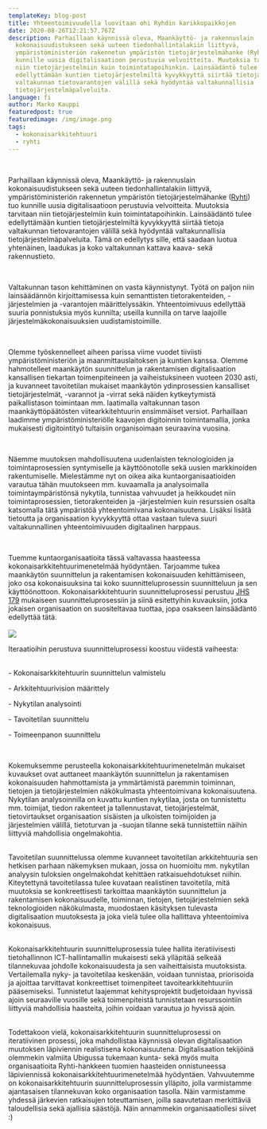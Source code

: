 ```yaml
---
templateKey: blog-post
title: Yhteentoimivuudella luovitaan ohi Ryhdin karikkopaikkojen
date: 2020-08-26T12:21:57.767Z
description: Parhaillaan käynnissä oleva, Maankäyttö- ja rakennuslain
  kokonaisuudistukseen sekä uuteen tiedonhallintalakiin liittyvä,
  ympäristöministeriön rakennetun ympäristön tietojärjestelmähanke (Ryhti) tuo
  kunnille uusia digitalisaatioon perustuvia velvoitteita. Muutoksia tarvitaan
  niin tietojärjestelmiin kuin toimintatapoihinkin. Lainsäädäntö tulee
  edellyttämään kuntien tietojärjestelmiltä kyvykkyyttä siirtää tietoja
  valtakunnan tietovarantojen välillä sekä hyödyntää valtakunnallisia
  tietojärjestelmäpalveluita.
language: fi
author: Marko Kauppi
featuredpost: true
featuredimage: /img/image.png
tags:
  - kokonaisarkkitehtuuri
  - ryhti
---
```

<br>

Parhaillaan käynnissä oleva, Maankäyttö- ja rakennuslain kokonaisuudistukseen sekä uuteen tiedonhallintalakiin liittyvä, ympäristöministeriön rakennetun ympäristön tietojärjestelmähanke ([Ryhti](https://ym.fi/rytj)) tuo kunnille uusia digitalisaatioon perustuvia velvoitteita. Muutoksia tarvitaan niin tietojärjestelmiin kuin toimintatapoihinkin. Lainsäädäntö tulee edellyttämään kuntien tietojärjestelmiltä kyvykkyyttä siirtää tietoja valtakunnan tietovarantojen välillä sekä hyödyntää valtakunnallisia tietojärjestelmäpalveluita. Tämä on edellytys sille, että saadaan luotua yhtenäinen, laadukas ja koko valtakunnan kattava kaava- sekä rakennustieto.

<br>

Valtakunnan tason kehittäminen on vasta käynnistynyt. Työtä on paljon niin lainsäädännön kirjoittamisessa kuin semanttisten tietorakenteiden, -järjestelmien ja -varantojen määrittelyssäkin. Yhteentoimivuus edellyttää suuria ponnistuksia myös kunnilta; useilla kunnilla on tarve laajoille järjestelmäkokonaisuuksien uudistamistoimille.

<br>

Olemme työskennelleet aiheen parissa viime vuodet tiiviisti ympäristöministeriön ja maanmittauslaitoksen ja kuntien kanssa. Olemme hahmotelleet maankäytön suunnittelun ja rakentamisen digitalisaation kansallisen tiekartan toimenpiteineen ja vaiheistuksineen vuoteen 2030 asti, ja kuvanneet tavoitetilan mukaiset maankäytön ydinprosessien kansalliset tietojärjestelmät, -varannot ja -virrat sekä näiden kytkeytymistä paikallistason toimintaan mm. laatimalla valtakunnan tason maankäyttöpäätösten viitearkkitehtuurin ensimmäiset versiot. Parhaillaan laadimme ympäristöministeriölle kaavojen digitoinnin toimintamallia, jonka mukaisesti digitointityö tultaisiin organisoimaan seuraavina vuosina.

<br>

Näemme muutoksen mahdollisuutena uudenlaisten teknologioiden ja toimintaprosessien syntymiselle ja käyttöönotolle sekä uusien markkinoiden rakentumiselle. Mielestämme nyt on oikea aika kuntaorganisaatioiden varautua tähän muutokseen mm. kuvaamalla ja analysoimalla toimintaympäristönsä nykytila, tunnistaa vahvuudet ja heikkoudet niin toimintaprosessien, tietorakenteiden ja -järjestelmien kuin resurssien osalta katsomalla tätä ympäristöä yhteentoimivana kokonaisuutena. Lisäksi lisätä tietoutta ja organisaation kyvykkyyttä ottaa vastaan tuleva suuri valtakunnallinen yhteentoimivuuden digitaalinen harppaus.

<br>

Tuemme kuntaorganisaatioita tässä valtavassa haasteessa kokonaisarkkitehtuurimenetelmää hyödyntäen. Tarjoamme tukea maankäytön suunnittelun ja rakentamisen kokonaisuuden kehittämiseen, joko osa kokonaisuuksina tai koko suunnitteluprosessin suunnitteluun ja sen käyttöönottoon. Kokonaisarkkitehtuurin suunnitteluprosessi perustuu [JHS 179](http://www.jhs-suositukset.fi/suomi/jhs179) mukaiseen suunnitteluprosessiin ja siinä esitettyihin kuvauksiin, jotka jokaisen organisaation on suositeltavaa tuottaa, jopa osakseen lainsäädäntö edellyttää tätä.<br><br>![](https://lh6.googleusercontent.com/LDpjIZKL1ZSdBcYA7xKboaB2HN33JE8BnFY_gMX8WjQ5-RnQSSb_2wS2G6G4DxlWeRW_JDmS3ZvlCPylBGxwMdUrdTlhteUTlMbM-UpRASbhY8DIpA-zFDyuO0t27mBmwya5sPiW)

Iteraatioihin perustuva suunnitteluprosessi koostuu viidestä vaiheesta:<br><br>

\- Kokonaisarkkitehtuurin suunnittelun valmistelu

\- Arkkitehtuurivision määrittely

\- Nykytilan analysointi

\- Tavoitetilan suunnittelu

\- Toimeenpanon suunnittelu

<br>

Kokemuksemme perusteella kokonaisarkkitehtuurimenetelmän mukaiset kuvaukset ovat auttaneet maankäytön suunnittelun ja rakentamisen kokonaisuuden hahmottamista ja ymmärtämistä paremmin toiminnan, tietojen ja tietojärjestelmien näkökulmasta yhteentoimivana kokonaisuutena. Nykytilan analysoinnilla on kuvattu kuntien nykytilaa, josta on tunnistettu mm. toimijat, tiedon rakenteet ja tallennustavat, tietojärjestelmät, tietovirtaukset organisaation sisäisten ja ulkoisten toimijoiden ja järjestelmien välillä, tietoturvan ja -suojan tilanne sekä tunnistettiin näihin liittyviä mahdollisia ongelmakohtia.<br><br>

Tavoitetilan suunnittelussa olemme kuvanneet tavoitetilan arkkitehtuuria sen hetkisen parhaan näkemyksen mukaan, jossa on huomioitu mm. nykytilan analyysin tuloksien ongelmakohdat kehittäen ratkaisuehdotukset niihin. Kiteytettynä tavoitetilassa tulee kuvataan realistinen tavoitetila, mitä muutoksia se konkreettisesti tarkoittaa maankäytön suunnittelun ja rakentamisen kokonaisuudelle, toiminnan, tietojen, tietojärjestelmien sekä teknologioiden näkökulmasta, muodostaen käsityksen tulevasta digitalisaation muutoksesta ja joka vielä tulee olla hallittava yhteentoimiva kokonaisuus.<br><br>

Kokonaisarkkitehtuurin suunnitteluprosessia tulee hallita iteratiivisesti tietohallinnon ICT-hallintamallin mukaisesti sekä ylläpitää selkeää tilannekuvaa johdolle kokonaisuudesta ja sen vaiheittaisista muutoksista. Vertailemalla nyky- ja tavoitetilaa keskenään, voidaan tunnistaa, priorisoida ja ajoittaa tarvittavat konkreettiset toimenpiteet tavoitearkkitehtuuriin pääsemiseksi. Tunnistetut laajemmat kehitysprojektit budjetoidaan hyvissä ajoin seuraaville vuosille sekä toimenpiteistä tunnistetaan resurssointiin liittyviä mahdollisia haasteita, joihin voidaan varautua jo hyvissä ajoin.<br><br>

Todettakoon vielä, kokonaisarkkitehtuurin suunnitteluprosessi on iteratiivinen prosessi, joka mahdollistaa käynnissä olevan digitalisaation muutoksen läpiviennin realistisena kokonaisuutena. Digitalisaation tekijöinä olemmekin valmiita Ubigussa tukemaan kunta- sekä myös muita organisaatioita Ryhti-hankkeen tuomien haasteiden onnistuneessa läpiviennissä kokonaisarkkitehtuurimenetelmää hyödyntäen. Vahvuutemme on kokonaisarkkitehtuurin suunnitteluprosessin ylläpito, jolla varmistamme ajantasaisen tilannekuvan koko organisaation tasolla. Näin varmistamme yhdessä järkevien ratkaisujen toteuttamisen, joilla saavutetaan merkittäviä taloudellisia sekä ajallisia säästöjä. Näin annammekin organisaatiollesi siivet :)